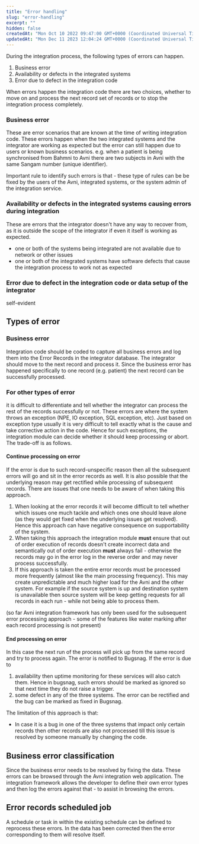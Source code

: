 ```yaml
---
title: "Error handling"
slug: "error-handling"
excerpt: ""
hidden: false
createdAt: "Mon Oct 10 2022 09:47:00 GMT+0000 (Coordinated Universal Time)"
updatedAt: "Mon Dec 11 2023 12:04:24 GMT+0000 (Coordinated Universal Time)"
---
```

During the integration process, the following types of errors can happen.

1. Business error
2. Availability or defects in the integrated systems
3. Error due to defect in the integration code

When errors happen the integration code there are two choices, whether to move on and process the next record set of records or to stop the integration process completely.

### Business error

These are error scenarios that are known at the time of writing integration code. These errors happen when the two integrated systems and the integrator are working as expected but the error can still happen due to users or known business scenarios. e.g. when a patient is being synchronised from Bahmni to Avni there are two subjects in Avni with the same Sangam number (unique identifier).

Important rule to identify such errors is that - these type of rules can be be fixed by the users of the Avni, integrated systems, or the system admin of the integration service.

### Availability or defects in the integrated systems causing errors during integration

These are errors that the integrator doesn't have any way to recover from, as it is outside the scope of the integrator if even it itself is working as expected.

- one or both of the systems being integrated are not available due to network or other issues
- one or both of the integrated systems have software defects that cause the integration process to work not as expected

### Error due to defect in the integration code or data setup of the integrator

self-evident

## Types of error

### Business error

Integration code should be coded to capture all business errors and log them into the Error Records in the integrator database. The integrator should move to the next record and process it. Since the business error has happened specifically to one record (e.g. patient) the next record can be successfully processed.

### For other types of error

it is difficult to differentiate and tell whether the integrator can process the rest of the records successfully or not. These errors are where the system throws an exception (NPE, IO exception, SQL exception, etc). Just based on exception type usually it is very difficult to tell exactly what is the cause and take corrective action in the code. Hence for such exceptions, the integration module can decide whether it should keep processing or abort. The trade-off is as follows.

#### Continue processing on error

If the error is due to such record-unspecific reason then all the subsequent errors will go and sit in the error records as well. It is also possible that the underlying reason may get rectified while processing of subsequent records. There are issues that one needs to be aware of when taking this approach.

1. When looking at the error records it will become difficult to tell whether which issues one much tackle and which ones one should leave alone (as they would get fixed when the underlying issues get resolved). Hence this approach can have negative consequence on supportability of the system.
2. When taking this approach the integration module **must** ensure that out of order execution of records doesn't create incorrect data and semantically out of order execution **must** always fail - otherwise the records may go in the error log in the reverse order and may never process successfully.
3. If this approach is taken the entire error records must be processed more frequently (almost like the main processing frequency). This may create unpredictable and much higher load for the Avni and the other system. For example if the source system is up and destination system is unavailable then source system will be keep getting requests for all records in each run - while not being able to process them.

(so far Avni integration framework has only been used for the subsequent error processing approach - some of the features like water marking after each record processing is not present)

#### End processing on error

In this case the next run of the process will pick up from the same record and try to process again. The error is notified to Bugsnag. If the error is due to

1. availability then uptime monitoring for these services will also catch them. Hence in bugsnag, such errors should be marked as ignored so that next time they do not raise a trigger.
2. some defect in any of the three systems. The error can be rectified and the bug can be marked as fixed in Bugsnag.

The limitation of this approach is that:

- In case it is a bug in one of the three systems that impact only certain records then other records are also not processed till this issue is resolved by someone manually by changing the code.

## Business error classification

Since the business error needs to be resolved by fixing the data. These errors can be browsed through the Avni integration web application. The integration framework allows the developer to define their own error types and then log the errors against that - to assist in browsing the errors.

## Error records scheduled job

A schedule or task in within the existing schedule can be defined to reprocess these errors. In the data has been corrected then the error corresponding to them will resolve itself.

